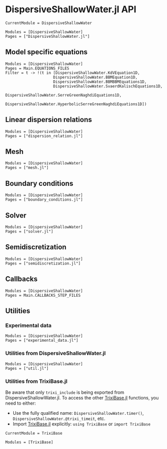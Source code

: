 # DispersiveShallowWater.jl API

```@meta
CurrentModule = DispersiveShallowWater
```

```@autodocs
Modules = [DispersiveShallowWater]
Pages = ["DispersiveShallowWater.jl"]
```

## Model specific equations

```@autodocs
Modules = [DispersiveShallowWater]
Pages = Main.EQUATIONS_FILES
Filter = t -> !(t in [DispersiveShallowWater.KdVEquation1D,
                     DispersiveShallowWater.BBMEquation1D,
                     DispersiveShallowWater.BBMBBMEquations1D,
                     DispersiveShallowWater.SvaerdKalischEquations1D,
                     DispersiveShallowWater.SerreGreenNaghdiEquations1D,
                     DispersiveShallowWater.HyperbolicSerreGreenNaghdiEquations1D])
```

## Linear dispersion relations

```@autodocs
Modules = [DispersiveShallowWater]
Pages = ["dispersion_relation.jl"]
```

## Mesh

```@autodocs
Modules = [DispersiveShallowWater]
Pages = ["mesh.jl"]
```

## Boundary conditions

```@autodocs
Modules = [DispersiveShallowWater]
Pages = ["boundary_conditions.jl"]
```

## Solver

```@autodocs
Modules = [DispersiveShallowWater]
Pages = ["solver.jl"]
```

## Semidiscretization

```@autodocs
Modules = [DispersiveShallowWater]
Pages = ["semidiscretization.jl"]
```

## Callbacks

```@autodocs
Modules = [DispersiveShallowWater]
Pages = Main.CALLBACKS_STEP_FILES
```

## Utilities

### Experimental data

```@autodocs
Modules = [DispersiveShallowWater]
Pages = ["experimental_data.jl"]
```

### Utilities from DispersiveShallowWater.jl

```@autodocs
Modules = [DispersiveShallowWater]
Pages = ["util.jl"]
```

### Utilities from TrixiBase.jl

Be aware that only `trixi_include` is being exported from DispersiveShallowWater.jl. To access the other [TrixiBase.jl](https://github.com/trixi-framework/TrixiBase.jl) functions, you need to either:

- Use the fully qualified name: `DispersiveShallowWater.timer()`, `DispersiveShallowWater.@trixi_timeit`, etc.
- Import [TrixiBase.jl](https://github.com/trixi-framework/TrixiBase.jl) explicitly: `using TrixiBase` or `import TrixiBase`

```@meta
CurrentModule = TrixiBase
```

```@autodocs
Modules = [TrixiBase]
```
